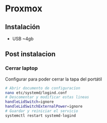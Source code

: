 # Proxmox

## Instalación

- USB ~4gb

## Post instalacion

### Cerrar laptop

Configurar para poder cerrar la tapa del portátil

```bash
# Abrir documento de configuracíon
nano etc/systemd/logind.conf
# Descomentar y modificar estas lineas
handleLidSwitch=ignore
handleLidSwitchExternalPower=ignore
# Guardar y reiniciar el servicio
systemctl restart systemd-logind
```
